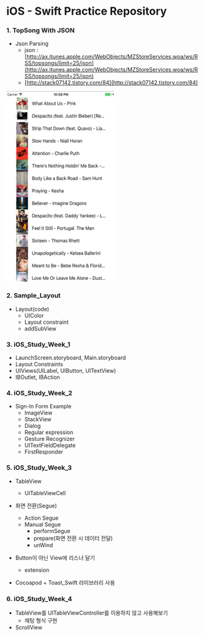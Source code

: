 iOS - Swift Practice Repository
=========================

### 1. TopSong With JSON
  - Json Parsing
	- json : [http://ax.itunes.apple.com/WebObjects/MZStoreServices.woa/ws/RSS/topsongs/limit=25/json](http://ax.itunes.apple.com/WebObjects/MZStoreServices.woa/ws/RSS/topsongs/limit=25/json)
	- [http://stack07142.tistory.com/84](http://stack07142.tistory.com/84)

<img src="./img/TopSong25.png" width="280" height="498">

### 2. Sample_Layout
- Layout(code)
	- UIColor
	- Layout constraint
	- addSubView

### 3. iOS_Study_Week_1
- LaunchScreen.storyboard, Main.storyboard
- Layout Constraints
- UIViews(UILabel, UIButton, UITextView)
- IBOutlet, IBAction

### 4. iOS_Study_Week_2
- Sign-In Form Example
	- ImageView
	- StackView
	- Dialog
	- Regular expression
	- Gesture Recognizer
	- UITextFieldDelegate
	- FirstResponder 

### 5. iOS_Study_Week_3
- TableView
	- UITableViewCell

- 화면 전환(Segue)
	- Action Segue
	- Manual Segue
		- performSegue
		- prepare(화면 전환 시 데이터 전달)
		- unWind

- Button이 아닌 View에 리스너 달기
	- extension

- Cocoapod + Toast_Swift 라이브러리 사용

### 6. iOS_Study_Week_4
- TableView를 UITableViewController를 이용하지 않고 사용해보기
	- 채팅 형식 구현
- ScrollView
